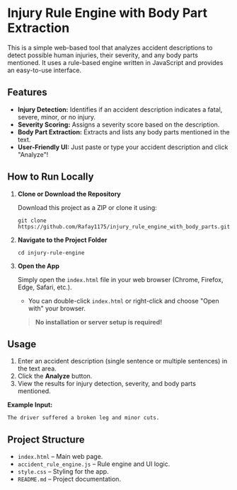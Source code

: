 # Injury Rule Engine with Body Part Extraction

This is a simple web-based tool that analyzes accident descriptions to detect possible human injuries, their severity, and any body parts mentioned. It uses a rule-based engine written in JavaScript and provides an easy-to-use interface.

## Features

- **Injury Detection:** Identifies if an accident description indicates a fatal, severe, minor, or no injury.
- **Severity Scoring:** Assigns a severity score based on the description.
- **Body Part Extraction:** Extracts and lists any body parts mentioned in the text.
- **User-Friendly UI:** Just paste or type your accident description and click "Analyze"!

## How to Run Locally

1. **Clone or Download the Repository**

   Download this project as a ZIP or clone it using:
   ```
   git clone https://github.com/Rafay1175/injury_rule_engine_with_body_parts.git
   ```

2. **Navigate to the Project Folder**

   ```
   cd injury-rule-engine
   ```

3. **Open the App**

   Simply open the `index.html` file in your web browser (Chrome, Firefox, Edge, Safari, etc.).

   - You can double-click `index.html` or right-click and choose "Open with" your browser.

   > **No installation or server setup is required!**

## Usage

1. Enter an accident description (single sentence or multiple sentences) in the text area.
2. Click the **Analyze** button.
3. View the results for injury detection, severity, and body parts mentioned.

**Example Input:**
```
The driver suffered a broken leg and minor cuts.
```

## Project Structure

- `index.html` – Main web page.
- `accident_rule_engine.js` – Rule engine and UI logic.
- `style.css` – Styling for the app.
- `README.md` – Project documentation.

